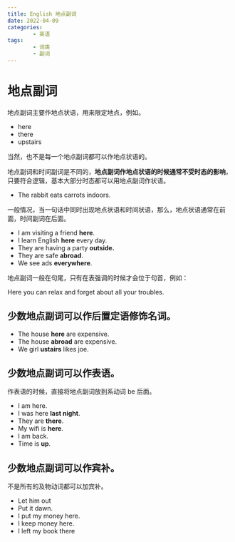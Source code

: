 ```yaml
---
title: English 地点副词
date: 2022-04-09
categories:
        - 英语
tags:
        - 词类
        - 副词
---
```


# 地点副词

地点副词主要作地点状语，用来限定地点，例如。

- here
- there
- upstairs

当然，也不是每一个地点副词都可以作地点状语的。

地点副词和时间副词是不同的，**地点副词作地点状语的时候通常不受时态的影响**，只要符合逻辑，基本大部分时态都可以用地点副词作状语。

- The rabbit eats carrots indoors.

一般情况，当一句话中同时出现地点状语和时间状语，那么，地点状语通常在前面，时间副词在后面。

- I am visiting a friend **here**.
- I learn English **here** every day.
- They are having a party **outside.**
- They are safe **abroad**.
- We see ads **everywhere**.

地点副词一般在句尾，只有在表强调的时候才会位于句首，例如：

Here you can relax and forget about all your troubles.

## 少数地点副词可以作后置定语修饰名词。

- The house **here** are expensive.
- The house **abroad** are expensive.
- We girl **ustairs** likes joe.

## 少数地点副词可以作表语。

作表语的时候，直接将地点副词放到系动词 be 后面。

- I am here.
- I was here **last night**.
- They are **there**.
- My wifi is **here**.
- I am back.
- Time is **up**.

## 少数地点副词可以作宾补。

不是所有的及物动词都可以加宾补。

- Let him out
- Put it dawn.
- I put my money here.
- I keep money here.
- I left my book there
